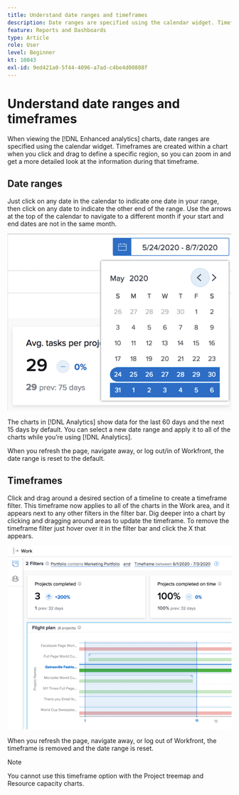 ```yaml
---
title: Understand date ranges and timeframes
description: Date ranges are specified using the calendar widget. Timeframes are created within a chart.
feature: Reports and Dashboards
type: Article
role: User
level: Beginner
kt: 10043
exl-id: 9ed421a0-5f44-4096-a7ad-c4be4d00808f
---
```

# Understand date ranges and timeframes

When viewing the [!DNL Enhanced analytics] charts, date ranges are specified using the calendar widget. Timeframes are created within a chart when you click and drag to define a specific region, so you can zoom in and get a more detailed look at the information during that timeframe.

## Date ranges

Just click on any date in the calendar to indicate one date in your range, then click on any date to indicate the other end of the range. Use the arrows at the top of the calendar to navigate to a different month if your start and end dates are not in the same month.

![An image of selecting a date range using the calendar widget](assets/section-1-3.png)
 
The charts in [!DNL Analytics] show data for the last 60 days and the next 15 days by default. You can select a new date range and apply it to all of the charts while you’re using [!DNL Analytics].

When you refresh the page, navigate away, or log out/in of Workfront, the date range is reset to the default.

## Timeframes

Click and drag around a desired section of a timeline to create a timeframe filter. This timeframe now applies to all of the charts in the Work area, and it appears next to any other filters in the filter bar. Dig deeper into a chart by clicking and dragging around areas to update the timeframe. To remove the timeframe filter just hover over it in the filter bar and click the X that appears.

![An image of selecting a date range using click and drag](assets/section-1-4.png)

When you refresh the page, navigate away, or log out of Workfront, the timeframe is removed and the date range is reset.

>[!NOTE]
>
>You cannot use this timeframe option with the Project treemap and Resource capacity charts.
